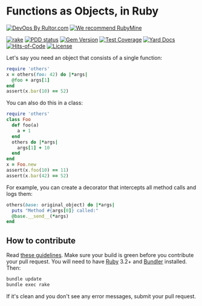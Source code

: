 # Functions as Objects, in Ruby

[![DevOps By Rultor.com](https://www.rultor.com/b/yegor256/others)](https://www.rultor.com/p/yegor256/others)
[![We recommend RubyMine](https://www.elegantobjects.org/rubymine.svg)](https://www.jetbrains.com/ruby/)

[![rake](https://github.com/yegor256/others/actions/workflows/rake.yml/badge.svg)](https://github.com/yegor256/others/actions/workflows/rake.yml)
[![PDD status](https://www.0pdd.com/svg?name=yegor256/others)](https://www.0pdd.com/p?name=yegor256/others)
[![Gem Version](https://badge.fury.io/rb/others.svg)](https://badge.fury.io/rb/others)
[![Test Coverage](https://img.shields.io/codecov/c/github/yegor256/others.svg)](https://codecov.io/github/yegor256/others?branch=master)
[![Yard Docs](https://img.shields.io/badge/yard-docs-blue.svg)](https://rubydoc.info/github/yegor256/others/master/frames)
[![Hits-of-Code](https://hitsofcode.com/github/yegor256/others)](https://hitsofcode.com/view/github/yegor256/others)
[![License](https://img.shields.io/badge/license-MIT-green.svg)](https://github.com/yegor256/others/blob/master/LICENSE.txt)

Let's say you need an object that consists of a single function:

```ruby
require 'others'
x = others(foo: 42) do |*args|
  @foo + args[1]
end
assert(x.bar(10) == 52)
```

You can also do this in a class:

```ruby
require 'others'
class Foo
  def foo(a)
    a + 1
  end
  others do |*args|
    args[1] + 10
  end
end
x = Foo.new
assert(x.foo(10) == 11)
assert(x.bar(42) == 52)
```

For example, you can create a decorator that
intercepts all method calls and logs them:

```ruby
others(base: original_object) do |*args|
  puts "Method #{args[0]} called:"
  @base.__send__(*args)
end
```

## How to contribute

Read
[these guidelines](https://www.yegor256.com/2014/04/15/github-guidelines.html).
Make sure your build is green before you contribute
your pull request. You will need to have
[Ruby](https://www.ruby-lang.org/en/) 3.2+ and
[Bundler](https://bundler.io/) installed. Then:

```bash
bundle update
bundle exec rake
```

If it's clean and you don't see any error messages, submit your pull request.
